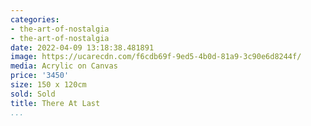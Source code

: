 ```yaml
---
categories:
- the-art-of-nostalgia
- the-art-of-nostalgia
date: 2022-04-09 13:18:38.481891
image: https://ucarecdn.com/f6cdb69f-9ed5-4b0d-81a9-3c90e6d8244f/
media: Acrylic on Canvas
price: '3450'
size: 150 x 120cm
sold: Sold
title: There At Last
...
```

